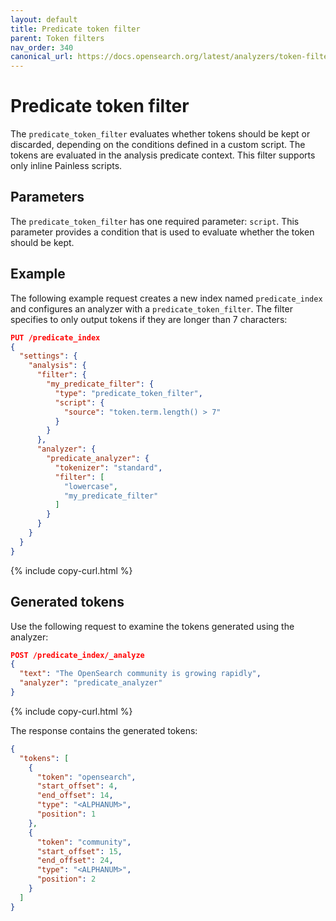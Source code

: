 ```yaml
---
layout: default
title: Predicate token filter
parent: Token filters
nav_order: 340
canonical_url: https://docs.opensearch.org/latest/analyzers/token-filters/predicate-token-filter/
---
```


# Predicate token filter

The `predicate_token_filter` evaluates whether tokens should be kept or discarded, depending on the conditions defined in a custom script. The tokens are evaluated in the analysis predicate context. This filter supports only inline Painless scripts.

## Parameters

The `predicate_token_filter` has one required parameter: `script`. This parameter provides a condition that is used to evaluate whether the token should be kept. 

## Example

The following example request creates a new index named `predicate_index` and configures an analyzer with a `predicate_token_filter`. The filter specifies to only output tokens if they are longer than 7 characters:

```json
PUT /predicate_index
{
  "settings": {
    "analysis": {
      "filter": {
        "my_predicate_filter": {
          "type": "predicate_token_filter",
          "script": {
            "source": "token.term.length() > 7"
          }
        }
      },
      "analyzer": {
        "predicate_analyzer": {
          "tokenizer": "standard",
          "filter": [
            "lowercase",
            "my_predicate_filter"
          ]
        }
      }
    }
  }
}
```
{% include copy-curl.html %}

## Generated tokens

Use the following request to examine the tokens generated using the analyzer:

```json
POST /predicate_index/_analyze
{
  "text": "The OpenSearch community is growing rapidly",
  "analyzer": "predicate_analyzer"
}
```
{% include copy-curl.html %}

The response contains the generated tokens:

```json
{
  "tokens": [
    {
      "token": "opensearch",
      "start_offset": 4,
      "end_offset": 14,
      "type": "<ALPHANUM>",
      "position": 1
    },
    {
      "token": "community",
      "start_offset": 15,
      "end_offset": 24,
      "type": "<ALPHANUM>",
      "position": 2
    }
  ]
}
```
